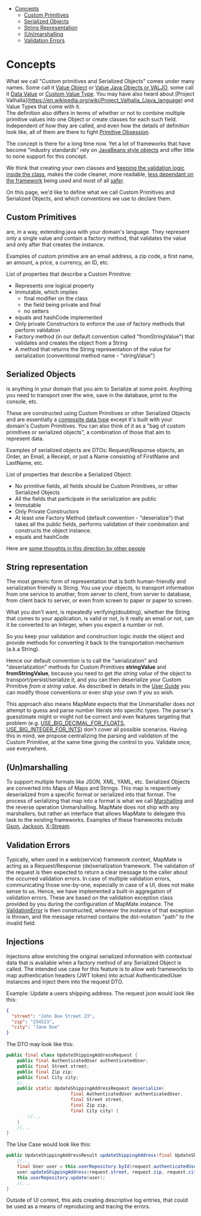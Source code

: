 * [Concepts](#concepts)
  * [Custom Primitives](#custom-primitives)
  * [Serialized Objects](#serialized-objects)
  * [String Representation](#string-representation)
  * [(Un)marshalling](#unmarshalling)
  * [Validation Errors](#validation-errors)

# Concepts

What we call "Custom primitives and Serialized Objects" comes under many names. Some call it [Value Object](http://wiki.c2.com/?ValueObject) or [Value Java Objects or VALJO](https://blog.joda.org/2014/03/valjos-value-java-objects.html), some call it [Data Value](https://refactoring.guru/replace-data-value-with-object) or [Custom Value Type](https://en.wikipedia.org/wiki/Value_object#Java). You may have also heard about [Project Valhalla](https://en.wikipedia.org/wiki/Project_Valhalla_(Java_language) and Value Types that come with it.  
The definition also differs in terms of whether or not to combine multiple primitive values into one Object or create classes for each such field. 
Independent of how they are called, and even how the details of definition look like, all of them are there to fight [Primitive Obsession](https://blog.ploeh.dk/2011/05/25/DesignSmellPrimitiveObsession/).

The concept is there for a long time now. Yet a lot of frameworks that have become "industry standards" rely on [JavaBeans style objects]((http://www.javapractices.com/topic/TopicAction.do?Id=84)) and offer little to none support for this concept.

We think that creating your own classes and [keeping the validation logic inside the class](https://enterprisecraftsmanship.com/2017/08/07/always-valid-vs-not-always-valid-domain-model/), makes the code cleaner, more readable, [less dependant on the framework](https://blog.cleancoder.com/uncle-bob/2014/05/11/FrameworkBound.html) being used and most of all [safer](articles/DomainDrivenSecurity.md). 

On this page, we'd like to define what we call Custom Primitives and Serialized Objects, and which conventions we use to declare them. 

## Custom Primitives

are, in a way, extending java with your domain's language. They represent only a single value and contain a factory 
method, that validates the value and only after that creates the instance.

Examples of custom primitive are an email address, a zip code, a first name, an amount, a price, a currency, an ID, etc. 

List of properties that describe a Custom Primitive:

* Represents one logical property
* Immutable, which implies
    * final modifier on the class
    * the field being private and final
    * no setters
* equals and hashCode implemented 
* Only private Constructors to enforce the use of factory methods that perform validation 
* Factory method (in our default convention called "fromStringValue") that validates and creates the object from a String
* A method that returns the String representation of the value for serialization (conventional method name - "stringValue")

## Serialized Objects

is anything in your domain that you aim to Serialize at some point. Anything you need to transport over the wire, save in the database, print to the console, etc. 

These are constructed using Custom Primitives or other Serialized Objects and are essentially a [composite data type](https://en.wikipedia.org/wiki/Composite_data_type) except it's built with your domain's Custom Primitives. 
You can also think of it as a "bag of custom primitives or serialized objects", a combination of those that aim to represent data. 

Examples of serialized objects are DTOs: Request/Response objects, an Order, an Email, a Receipt, or just a Name consisting of FirstName and LastName, etc.     

List of properties that describe a Serialized Object:

* No primitive fields, all fields should be Custom Primitives, or other Serialized Objects
* All the fields that participate in the serialization are public
* Immutable
* Only Private Constructors
* At least one Factory Method (default convention - "deserialize") that takes all the public fields, performs validation of their combination and constructs the object instance.
* equals and hashCode


Here are [some thoughts in this direction by other people](http://blog.cleancoder.com/uncle-bob/2019/06/16/ObjectsAndDataStructures.html)

## String representation

The most generic form of representation that is both human-friendly and serialization friendly is String. You use your objects, to transport information from one service to another, from server to client, from server to database, from client back to server, or even from screen to paper or paper to screen. 

What you don't want, is repeatedly verifying(doubting), whether the String that comes to your application, is valid or not, is it really an email or not, can it be converted to an Integer, when you expect a number or not.

So you keep your validation and construction logic _inside_ the object and provide methods for converting it back to the transportation mechanism (a.k.a String).

Hence our default convention is to call the "serialization" and "deserialization" methods for Custom Primitives **stringValue** and **fromStringValue**, because you need to get _the string value_ of the object to transport/persist/serialize it, and you can then deserialize your Custom Primitive _from a string value_. As described in details in the [User Guide](UserGuide.md) you can modify those conventions or even ship your own if you so wish.

This approach also means MapMate expects that the Unmarshaller does not attempt to guess and parse number literals into specific types. The parser's guesstimate might or might not be correct and even features targeting that problem (e.g. [USE_BIG_DECIMAL_FOR_FLOATS, USE_BIG_INTEGER_FOR_INTS](https://github.com/FasterXML/jackson-databind/wiki/Deserialization-Features)) don't cover all possible scenarios.
Having this in mind, we propose centralizing the parsing and validation of the Custom Primitive, at the same time giving the control to you. Validate once, use everywhere.

## (Un)marshalling

To support multiple formats like JSON, XML, YAML, etc. Serialized Objects are converted into Maps of Maps and Strings. This map is respectively deserialized from a specific format or serialized into that format. The process of serializing that map into a format is what we call [Marshalling](https://en.wikipedia.org/wiki/Marshalling_(computer_science)) and the reverse operation Unmarshalling.
MapMate does not ship with any marshallers, but rather an interface that allows MapMate to delegate this task to the existing frameworks.
Examples of these frameworks include [Gson](https://github.com/google/gson), [Jackson](https://github.com/FasterXML/jackson), [X-Stream](https://x-stream.github.io/).

## Validation Errors

Typically, when used in a web(service) framework context, MapMate is acting as a Request/Response (de)serialization framework. The validation of the request is then expected to return a clear message to the caller about the occurred validation errors. In case of multiple validation errors, communicating those one-by-one, especially in case of a UI, does not make sense to us. Hence, we have implemented a built-in aggregation of validation errors. These are based on the validation exception class provided by you during the configuration of MapMate instance. The [ValidationError](../core/src/main/java/com/envimate/mapmate/deserialization/validation/ValidationError.java) is then constructed, whenever the instance of that exception is thrown, and the message returned contains the dot-notation "path" to the invalid field.

## Injections

Injections allow enriching the original serialized information with contextual data that is available when a factory 
method of any Serialized Object is called. The intended use case for this feature is to allow web frameworks to map
authentication headers (JWT token) into actual AuthenticatedUser instances and inject them into the request DTO.

Example: Update a users shipping address.
The request json would look like this:
```json
{
  "street": "John Doe Street 23",
  "zip": "234223",
  "city": "Jane Doe"
}
```
The DTO may look like this:
```java
public final class UpdateShippingAddressRequest {
    public final AuthenticatedUser authenticatedUser;
    public final Street street;
    public final Zip zip;
    public final City city;
    //...
    public static UpdateShippingAddressRequest deserialize(
                        final AuthenticatedUser authenticatedUser,
                        final Street street,
                        final Zip zip,
                        final City city) {
        //...
    }
    //...
}
```
The Use Case would look like this:
```java
public UpdateShippingAddressResult updateShippingAddress(final UpdateShippingAddressRequest request) {
    //...
    final User user = this.userRepository.byId(request.authenticatedUser.id);
    user.updateShippingAddress(request.street, request.zip, request.city);
    this.userRepository.update(user);
    //...
}
```
 
Outside of UI context, this aids creating descriptive log entries, that could be used as a means of reproducing and tracing the errors.  
